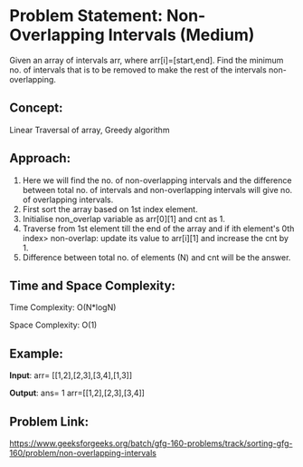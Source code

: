 # Problem Statement: Non-Overlapping Intervals (Medium)
Given an array of intervals arr, where arr[i]=[start,end]. Find the minimum no. of intervals that is to be removed to make the rest of the intervals non-overlapping.

## Concept:
Linear Traversal of array, Greedy algorithm

## Approach:
1. Here we will find the no. of non-overlapping intervals and the difference between total no. of intervals and non-overlapping intervals will give no. of overlapping intervals.
2. First sort the array based on 1st index element.
3. Initialise non_overlap variable as arr[0][1] and cnt as 1.
4. Traverse from 1st element till the end of the array and if ith element's 0th index> non-overlap: update its value to arr[i][1] and increase the cnt by 1.
5. Difference between total no. of elements (N) and cnt will be the answer.

## Time and Space Complexity:
Time Complexity: O(N*logN)

Space Complexity: O(1)

## Example:
**Input**: arr= [[1,2],[2,3],[3,4],[1,3]]

**Output**: ans= 1  arr=[[1,2],[2,3],[3,4]]

## Problem Link:
https://www.geeksforgeeks.org/batch/gfg-160-problems/track/sorting-gfg-160/problem/non-overlapping-intervals
